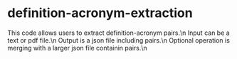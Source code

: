 # definition-acronym-extraction
This code allows users to extract definition-acronym pairs.\n
Input can be a text or pdf file.\n
Output is a json file including pairs.\n
Optional operation is merging with a larger json file containin pairs.\n
